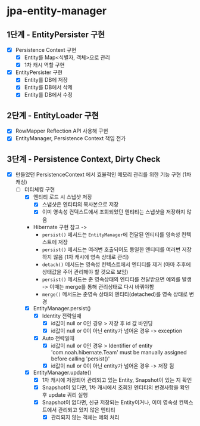 # jpa-entity-manager

## 1단계 - EntityPersister 구현
- [x] Persistence Context 구현
  - [x] Entity를 Map<식별자, 객체>으로 관리
  - [x] 1차 캐시 역할 구현
- [x] EntityPersister 구현
  - [x] Entity를 DB에 저장
  - [x] Entity를 DB에서 삭제
  - [x] Entity를 DB에서 수정

## 2단계 - EntityLoader 구현
- [x] RowMapper Reflection API 사용해 구현
- [x] EntityManager, Persistence Context 책임 전가

## 3단계 - Persistence Context, Dirty Check
- [x] 만들었던 PersistenceContext 에서 효율적인 메모리 관리를 위한 기능 구현 (1차 캐싱)
  - [ ] 더티체킹 구현
    - [x] 엔티티 로드 시 스냅샷 저장
      - [x] 스냅샷은 엔티티의 복사본으로 저장
      - [x] 이미 영속성 컨텍스트에서 조회되었던 엔티티는 스냅샷을 저장하지 않음
    - Hibernate 구현 참고 -> 
      - `persist()` 메서드는 `EntityManager`에 전달된 엔티티를 영속성 컨텍스트에 저장
      - `persist()` 메서드는 여러번 호출되어도 동일한 엔티티를 여러번 저장하지 않음 (1차 캐시에 영속 상태로 관리)
      - `detach()` 메서드는 영속성 컨텍스트에서 엔티티를 제거 (아마 추후에 상태값을 주어 관리해야 할 것으로 보임)
      - `persist()` 메서드는 준 영속상태의 엔티티를 전달받으면 예외를 발생 -> 이때는 merge를 통해 관리상태로 다시 바꿔야함
      - `merge()` 메서드는 준영속 상태의 엔티티(detached)를 영속 상태로 변경
    - [x] EntityManager.persist()
      - [x] Identity 전략일때
        - [x] id값이 null or 0인 경우 > 저장 후 id 값 바인딩
        - [x] id값이 null or 0이 아닌 entity가 넘어온 경우 -> exception
      - [x] Auto 전략일때
        - [x] id값이 null or 0인 경우 > Identifier of entity 'com.noah.hibernate.Team' must be manually assigned before calling 'persist()'
        - [x] id값이 null or 0이 아닌 entity가 넘어온 경우 -> 저장 됨
    - [x] EntityManager.update()
      - [x] 1차 캐시에 저장되어 관리되고 있는 Entity, Snapshot이 있는 지 확인
      - [x] Snapshot이 있다면, 1차 캐시에서 조회된 엔티티의 변경사항을 확인 후 update 쿼리 실행
      - [x] Snapshot이 없다면, 신규 저장되는 Entity이거나, 이미 영속성 컨텍스트에서 관리되고 있지 않은 엔티티
        - [x] 관리되지 않는 객체는 예외 처리
